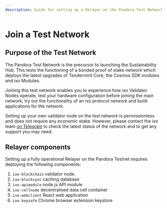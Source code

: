 ```yaml
---
description: Guide for setting up a Relayer on the Pandora Test Network.
---
```


# Join a Test Network

## Purpose of the Test Network

The Pandora Test Network is the precursor to launching the Sustainability Hub. This tests the functioning of a bonded proof of stake network which deploys the latest upgrades of Tendermint Core, the Cosmos SDK modules and ixo Modules.

Joining this test network enables you to experience how ixo Validator Nodes operate, test your hardware configuration before joining the main network, try out the functionality of an ixo protocol network and build applications for the network.

Setting up your own validator node on the test network is permissionless and does not require any economic stake. However, please contact the ixo team [on Telegram](https://t.me/ixotestnet) to check the latest status of the network and to get any support you may need. 

## Relayer components

Setting up a fully operational Relayer on the Pandora Testnet requires deploying the following components:

1. `ixo-blockchain` validator node.
2. `ixo-blocksync` caching database
3. `ixo-apimodule` node.js API module
4. `ixo-cellnode` decentralised data cell container
5. `ixo-webclient` React web application
6. `ixo-keysafe` Chrome browser extension keystore
